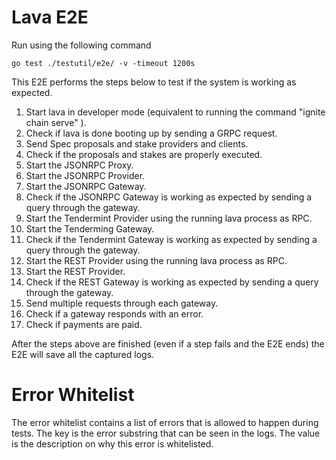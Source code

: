# Lava E2E

Run using the following command

```
go test ./testutil/e2e/ -v -timeout 1200s
```

This E2E performs the steps below to test if the system is working as expected.

1. Start lava in developer mode (equivalent to running the command "ignite chain serve" ).
2. Check if lava is done booting up by sending a GRPC request.
3. Send Spec proposals and stake providers and clients.
4. Check if the proposals and stakes are properly executed.
5. Start the JSONRPC Proxy.
6. Start the JSONRPC Provider.
7. Start the JSONRPC Gateway.
8. Check if the JSONRPC Gateway is working as expected by sending a query through the gateway.
9. Start the Tendermint Provider using the running lava process as RPC.
10. Start the Tenderming Gateway.
11. Check if the Tendermint Gateway is working as expected by sending a query through the gateway.
12. Start the REST Provider using the running lava process as RPC.
13. Start the REST Provider.
14. Check if the REST Gateway is working as expected by sending a query through the gateway.
15. Send multiple requests through each gateway.
16. Check if a gateway responds with an error.
17. Check if payments are paid.

After the steps above are finished (even if a step fails and the E2E ends) the E2E will save all the captured logs.

# Error Whitelist

The error whitelist contains a list of errors that is allowed to happen during tests. The key is the error substring that can be seen in the logs. The value is the description on why this error is whitelisted. 